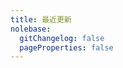 ```yaml
---
title: 最近更新
nolebase:
  gitChangelog: false
  pageProperties: false
---
```


<script setup>
import { data } from '../../../data/zh-CN/recentUpdates.data'
</script>

<NolebaseRecentUpdates :data="data" />
